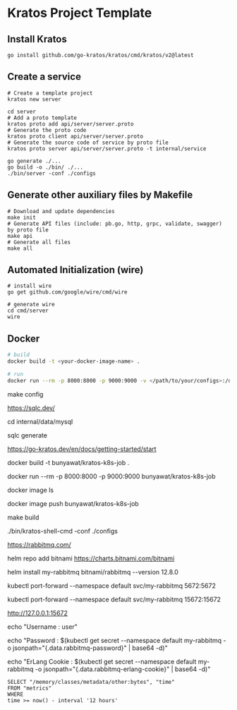 # Kratos Project Template

## Install Kratos
```
go install github.com/go-kratos/kratos/cmd/kratos/v2@latest
```
## Create a service
```
# Create a template project
kratos new server

cd server
# Add a proto template
kratos proto add api/server/server.proto
# Generate the proto code
kratos proto client api/server/server.proto
# Generate the source code of service by proto file
kratos proto server api/server/server.proto -t internal/service

go generate ./...
go build -o ./bin/ ./...
./bin/server -conf ./configs
```
## Generate other auxiliary files by Makefile
```
# Download and update dependencies
make init
# Generate API files (include: pb.go, http, grpc, validate, swagger) by proto file
make api
# Generate all files
make all
```
## Automated Initialization (wire)
```
# install wire
go get github.com/google/wire/cmd/wire

# generate wire
cd cmd/server
wire
```

## Docker
```bash
# build
docker build -t <your-docker-image-name> .

# run
docker run --rm -p 8000:8000 -p 9000:9000 -v </path/to/your/configs>:/data/conf <your-docker-image-name>
```


make config

https://sqlc.dev/

cd internal/data/mysql

sqlc generate

https://go-kratos.dev/en/docs/getting-started/start


docker build -t bunyawat/kratos-k8s-job . 

[//]: # (docker run --rm -p 8000:8000 -p 9000:9000 -v ./configs:/data/conf bunyawat/kratos-k8s-job)

docker run --rm -p 8000:8000 -p 9000:9000  bunyawat/kratos-k8s-job


docker image ls

docker image push bunyawat/kratos-k8s-job

make build

./bin/kratos-shell-cmd -conf ./configs


https://rabbitmq.com/

helm repo add bitnami https://charts.bitnami.com/bitnami

helm install my-rabbitmq bitnami/rabbitmq --version 12.8.0

kubectl port-forward --namespace default svc/my-rabbitmq 5672:5672

kubectl port-forward --namespace default svc/my-rabbitmq 15672:15672

http://127.0.0.1:15672

echo "Username      : user"

echo "Password      : $(kubectl get secret --namespace default my-rabbitmq -o jsonpath="{.data.rabbitmq-password}" | base64 -d)"

echo "ErLang Cookie : $(kubectl get secret --namespace default my-rabbitmq -o jsonpath="{.data.rabbitmq-erlang-cookie}" | base64 -d)"


```azure
SELECT "/memory/classes/metadata/other:bytes", "time"
FROM "metrics"
WHERE
time >= now() - interval '12 hours'
```
